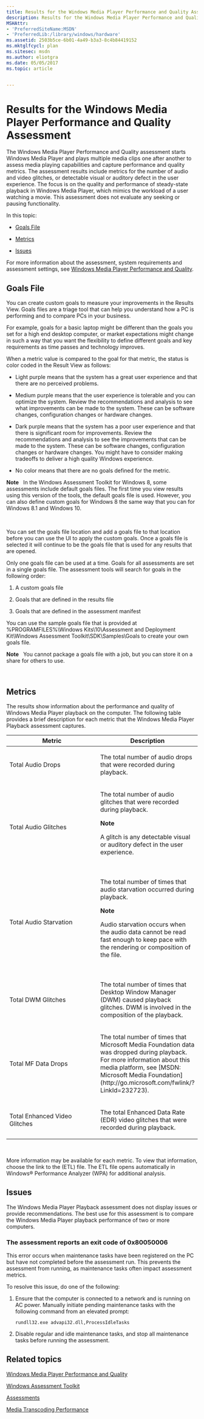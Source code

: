 ```yaml
---
title: Results for the Windows Media Player Performance and Quality Assessment
description: Results for the Windows Media Player Performance and Quality Assessment
MSHAttr:
- 'PreferredSiteName:MSDN'
- 'PreferredLib:/library/windows/hardware'
ms.assetid: 2503b5ce-6b01-4a49-b3a3-8c4b84419152
ms.mktglfcycl: plan
ms.sitesec: msdn
ms.author: eliotgra
ms.date: 05/05/2017
ms.topic: article


---
```


# Results for the Windows Media Player Performance and Quality Assessment


The Windows Media Player Performance and Quality assessment starts Windows Media Player and plays multiple media clips one after another to assess media playing capabilities and capture performance and quality metrics. The assessment results include metrics for the number of audio and video glitches, or detectable visual or auditory defect in the user experience. The focus is on the quality and performance of steady-state playback in Windows Media Player, which mimics the workload of a user watching a movie. This assessment does not evaluate any seeking or pausing functionality.

In this topic:

-   [Goals File](#bkmk-goals)

-   [Metrics](#bkmk-wmpmetrics)

-   [Issues](#bkmk-wmpissues)

For more information about the assessment, system requirements and assessment settings, see [Windows Media Player Performance and Quality](windows-media-player-performance-and-quality.md).

## <a href="" id="bkmk-goals"></a>Goals File


You can create custom goals to measure your improvements in the Results View. Goals files are a triage tool that can help you understand how a PC is performing and to compare PCs in your business.

For example, goals for a basic laptop might be different than the goals you set for a high end desktop computer, or market expectations might change in such a way that you want the flexibility to define different goals and key requirements as time passes and technology improves.

When a metric value is compared to the goal for that metric, the status is color coded in the Result View as follows:

-   Light purple means that the system has a great user experience and that there are no perceived problems.

-   Medium purple means that the user experience is tolerable and you can optimize the system. Review the recommendations and analysis to see what improvements can be made to the system. These can be software changes, configuration changes or hardware changes.

-   Dark purple means that the system has a poor user experience and that there is significant room for improvements. Review the recommendations and analysis to see the improvements that can be made to the system. These can be software changes, configuration changes or hardware changes. You might have to consider making tradeoffs to deliver a high quality Windows experience.

-   No color means that there are no goals defined for the metric.

**Note**  
In the Windows Assessment Toolkit for Windows 8, some assessments include default goals files. The first time you view results using this version of the tools, the default goals file is used. However, you can also define custom goals for Windows 8 the same way that you can for Windows 8.1 and Windows 10.

 

You can set the goals file location and add a goals file to that location before you can use the UI to apply the custom goals. Once a goals file is selected it will continue to be the goals file that is used for any results that are opened.

Only one goals file can be used at a time. Goals for all assessments are set in a single goals file. The assessment tools will search for goals in the following order:

1.  A custom goals file

2.  Goals that are defined in the results file

3.  Goals that are defined in the assessment manifest

You can use the sample goals file that is provided at %PROGRAMFILES%\\Windows Kits\\10\\Assessment and Deployment Kit\\Windows Assessment Toolkit\\SDK\\Samples\\Goals to create your own goals file.

**Note**  
You cannot package a goals file with a job, but you can store it on a share for others to use.

 

## <a href="" id="bkmk-wmpmetrics"></a>Metrics


The results show information about the performance and quality of Windows Media Player playback on the computer. The following table provides a brief description for each metric that the Windows Media Player Playback assessment captures.

<table>
<colgroup>
<col width="50%" />
<col width="50%" />
</colgroup>
<thead>
<tr class="header">
<th>Metric</th>
<th>Description</th>
</tr>
</thead>
<tbody>
<tr class="odd">
<td><p>Total Audio Drops</p></td>
<td><p>The total number of audio drops that were recorded during playback.</p></td>
</tr>
<tr class="even">
<td><p>Total Audio Glitches</p></td>
<td><p>The total number of audio glitches that were recorded during playback.</p>
<div class="alert">
<strong>Note</strong>  
<p>A glitch is any detectable visual or auditory defect in the user experience.</p>
</div>
<div>
 
</div></td>
</tr>
<tr class="odd">
<td><p>Total Audio Starvation</p></td>
<td><p>The total number of times that audio starvation occurred during playback.</p>
<div class="alert">
<strong>Note</strong>  
<p>Audio starvation occurs when the audio data cannot be read fast enough to keep pace with the rendering or composition of the file.</p>
</div>
<div>
 
</div></td>
</tr>
<tr class="even">
<td><p>Total DWM Glitches</p></td>
<td><p>The total number of times that Desktop Window Manager (DWM) caused playback glitches. DWM is involved in the composition of the playback.</p></td>
</tr>
<tr class="odd">
<td><p>Total MF Data Drops</p></td>
<td><p>The total number of times that Microsoft Media Foundation data was dropped during playback. For more information about this media platform, see [MSDN: Microsoft Media Foundation](http://go.microsoft.com/fwlink/?LinkId=232723).</p></td>
</tr>
<tr class="even">
<td><p>Total Enhanced Video Glitches</p></td>
<td><p>The total Enhanced Data Rate (EDR) video glitches that were recorded during playback.</p></td>
</tr>
</tbody>
</table>

 

More information may be available for each metric. To view that information, choose the link to the (ETL) file. The ETL file opens automatically in Windows® Performance Analyzer (WPA) for additional analysis.

## <a href="" id="bkmk-wmpissues"></a>Issues


The Windows Media Player Playback assessment does not display issues or provide recommendations. The best use for this assessment is to compare the Windows Media Player playback performance of two or more computers.

### The assessment reports an exit code of 0x80050006

This error occurs when maintenance tasks have been registered on the PC but have not completed before the assessment run. This prevents the assessment from running, as maintenance tasks often impact assessment metrics.

To resolve this issue, do one of the following:

1.  Ensure that the computer is connected to a network and is running on AC power. Manually initiate pending maintenance tasks with the following command from an elevated prompt:

    `rundll32.exe advapi32.dll,ProcessIdleTasks`

2.  Disable regular and idle maintenance tasks, and stop all maintenance tasks before running the assessment.

## Related topics


[Windows Media Player Performance and Quality](windows-media-player-performance-and-quality.md)

[Windows Assessment Toolkit](index.md)

[Assessments](assessments.md)

[Media Transcoding Performance](media-transcoding-performance.md)

 

 







